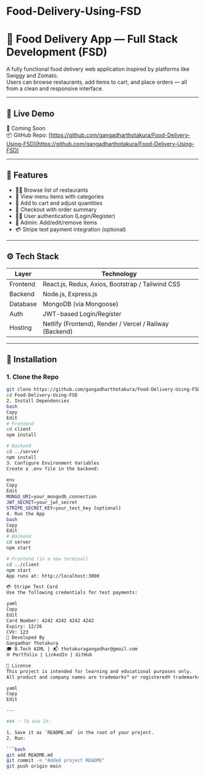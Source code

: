 # Food-Delivery-Using-FSD
# 🍔 Food Delivery App — Full Stack Development (FSD)

A fully functional food delivery web application inspired by platforms like Swiggy and Zomato.  
Users can browse restaurants, add items to cart, and place orders — all from a clean and responsive interface.

---

## 🚀 Live Demo

🔗 Coming Soon  
📦 GitHub Repo: [https://github.com/gangadharthotakura/Food-Delivery-Using-FSD](https://github.com/gangadharthotakura/Food-Delivery-Using-FSD)

---

## 📸 Features

- 🧑‍🍳 Browse list of restaurants
- 🍕 View menu items with categories
- 🛒 Add to cart and adjust quantities
- 🧾 Checkout with order summary
- 🧑‍💻 User authentication (Login/Register)
- 🧾 Admin: Add/edit/remove items
- 💳 Stripe test payment integration (optional)

---

## ⚙️ Tech Stack

| Layer        | Technology |
|--------------|------------|
| Frontend     | React.js, Redux, Axios, Bootstrap / Tailwind CSS |
| Backend      | Node.js, Express.js |
| Database     | MongoDB (via Mongoose) |
| Auth         | JWT-based Login/Register |
| Hosting      | Netlify (Frontend), Render / Vercel / Railway (Backend) |

---

## 🔧 Installation

### 1. Clone the Repo

```bash
git clone https://github.com/gangadharthotakura/Food-Delivery-Using-FSD.git
cd Food-Delivery-Using-FSD
2. Install Dependencies
bash
Copy
Edit
# Frontend
cd client
npm install

# Backend
cd ../server
npm install
3. Configure Environment Variables
Create a .env file in the backend:

env
Copy
Edit
MONGO_URI=your_mongodb_connection
JWT_SECRET=your_jwt_secret
STRIPE_SECRET_KEY=your_test_key (optional)
4. Run the App
bash
Copy
Edit
# Backend
cd server
npm start

# Frontend (in a new terminal)
cd ../client
npm start
App runs at: http://localhost:3000

💳 Stripe Test Card
Use the following credentials for test payments:

yaml
Copy
Edit
Card Number: 4242 4242 4242 4242
Expiry: 12/26
CVV: 123
🙋 Developed By
Gangadhar Thotakura
🎓 B.Tech AIML | 📬 thotakuragangadhar@gmail.com
🌐 Portfolio | LinkedIn | GitHub

📌 License
This project is intended for learning and educational purposes only.
All product and company names are trademarks™ or registered® trademarks of their respective holders.

yaml
Copy
Edit

---

### ✅ To Use It:

1. Save it as `README.md` in the root of your project.
2. Run:

```bash
git add README.md
git commit -m "Added project README"
git push origin main
